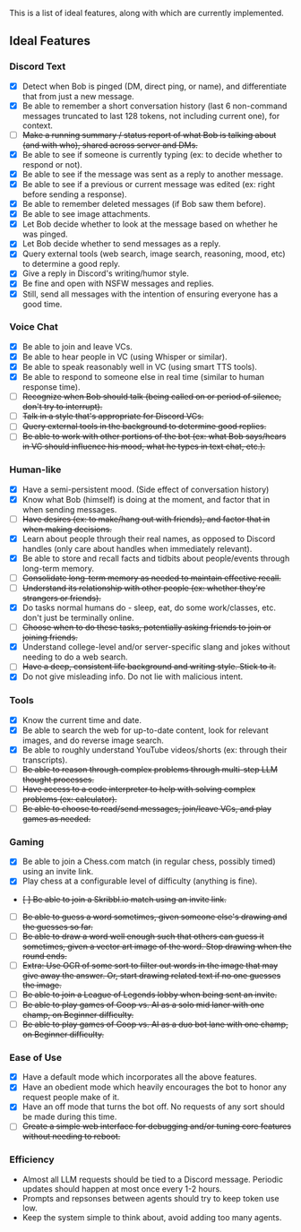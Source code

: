 This is a list of ideal features, along with which are currently implemented.

## Ideal Features

### Discord Text

- [x] Detect when Bob is pinged (DM, direct ping, or name), and differentiate that from just a new message.
- [x] Be able to remember a short conversation history (last 6 non-command messages truncated to last 128 tokens, not including current one), for context.
- [ ] ~~Make a running summary / status report of what Bob is talking about (and with who), shared across server and DMs.~~
- [x] Be able to see if someone is currently typing (ex: to decide whether to respond or not).
- [x] Be able to see if the message was sent as a reply to another message.
- [x] Be able to see if a previous or current message was edited (ex: right before sending a response).
- [x] Be able to remember deleted messages (if Bob saw them before).
- [x] Be able to see image attachments.
- [x] Let Bob decide whether to look at the message based on whether he was pinged.
- [x] Let Bob decide whether to send messages as a reply.
- [x] Query external tools (web search, image search, reasoning, mood, etc) to determine a good reply.
- [x] Give a reply in Discord's writing/humor style.
- [x] Be fine and open with NSFW messages and replies.
- [x] Still, send all messages with the intention of ensuring everyone has a good time.

### Voice Chat

- [x] Be able to join and leave VCs.
- [x] Be able to hear people in VC (using Whisper or similar).
- [x] Be able to speak reasonably well in VC (using smart TTS tools).
- [x] Be able to respond to someone else in real time (similar to human response time).
- [ ] ~~Recognize when Bob should talk (being called on or period of silence, don't try to interrupt).~~
- [ ] ~~Talk in a style that's appropriate for Discord VCs.~~
- [ ] ~~Query external tools in the background to determine good replies.~~
- [ ] ~~Be able to work with other portions of the bot (ex: what Bob says/hears in VC should influence his mood, what he types in text chat, etc.).~~

### Human-like

- [x] Have a semi-persistent mood. (Side effect of conversation history)
- [x] Know what Bob (himself) is doing at the moment, and factor that in when sending messages.
- [ ] ~~Have desires (ex: to make/hang out with friends), and factor that in when making decisions.~~
- [x] Learn about people through their real names, as opposed to Discord handles (only care about handles when immediately relevant).
- [x] Be able to store and recall facts and tidbits about people/events through long-term memory.
- [ ] ~~Consolidate long-term memory as needed to maintain effective recall.~~
- [ ] ~~Understand its relationship with other people (ex: whether they're strangers or friends).~~
- [x] Do tasks normal humans do - sleep, eat, do some work/classes, etc. don't just be terminally online.
- [ ] ~~Choose when to do these tasks, potentially asking friends to join or joining friends.~~
- [x] Understand college-level and/or server-specific slang and jokes without needing to do a web search.
- [ ] ~~Have a deep, consistent life background and writing style. Stick to it.~~
- [x] Do not give misleading info. Do not lie with malicious intent.

### Tools

- [x] Know the current time and date.
- [x] Be able to search the web for up-to-date content, look for relevant images, and do reverse image search.
- [x] Be able to roughly understand YouTube videos/shorts (ex: through their transcripts).
- [ ] ~~Be able to reason through complex problems through multi-step LLM thought processes.~~
- [ ] ~~Have access to a code interpreter to help with solving complex problems (ex: calculator).~~
- [ ] ~~Be able to choose to read/send messages, join/leave VCs, and play games as needed.~~

### Gaming

- [x] Be able to join a Chess.com match (in regular chess, possibly timed) using an invite link.
- [x] Play chess at a configurable level of difficulty (anything is fine).
- ~~[ ] Be able to join a Skribbl.io match using an invite link.~~
- [ ] ~~Be able to guess a word sometimes, given someone else's drawing and the guesses so far.~~
- [ ] ~~Be able to draw a word well enough such that others can guess it sometimes, given a vector art image of the word. Stop drawing when the round ends.~~
- [ ] ~~Extra: Use OCR of some sort to filter out words in the image that may give away the answer. Or, start drawing related text if no one guesses the image.~~
- [ ] ~~Be able to join a League of Legends lobby when being sent an invite.~~
- [ ] ~~Be able to play games of Coop vs. AI as a solo mid laner with one champ, on Beginner difficulty.~~
- [ ] ~~Be able to play games of Coop vs. AI as a duo bot lane with one champ, on Beginner difficulty.~~

### Ease of Use

- [x] Have a default mode which incorporates all the above features.
- [x] Have an obedient mode which heavily encourages the bot to honor any request people make of it.
- [x] Have an off mode that turns the bot off. No requests of any sort should be made during this time.
- [ ] ~~Create a simple web interface for debugging and/or tuning core features without needing to reboot.~~

### Efficiency

- Almost all LLM requests should be tied to a Discord message. Periodic updates should happen at most once every 1-2 hours.
- Prompts and repsonses between agents should try to keep token use low.
- Keep the system simple to think about, avoid adding too many agents.
